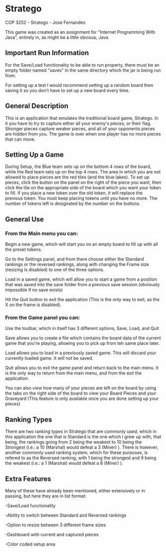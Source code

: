 # Stratego

COP 3252 - Stratego - Jose Fernandes

This game was created as an assignment for "Internet Programming With Java", entirely in, as might be a little obvious, Java

## Important Run Information
For the Save/Load functionality to be able to run property, there must be an empty folder named "saves" in the same directory which the jar is being run from.

For setting up a test I would recommend setting up a random board then saving it so you don't have to set up a new board every time.


## General Description
This is an application that emulates the traditional board game, Stratego. In it you have  to try to capture either all your enemy's pieces, or their flag. Stronger pieces capture weaker pieces, and all of your opponents pieces are hidden from you. The game is over when one player has no more pieces that can move. 


## Setting Up a Game
During Setup, the Blue team sets up on the bottom 4 rows of the board, while the Red team sets up on the top 4 rows. The area in which you are not allowed to place pieces are the red tiles (and the blue lakes). To set up pieces, click the button on the panel on the right of the piece you want, then click the tile on the appropriate side of the board which you want your token to fill. If you place a new token over the old token, it will replace the previous token. You must keep placing tokens until you have no more. The number of tokens left is designated by the number on the buttons.



## General Use

### From the Main menu you can:
Begin a new game, which will start you on an empty board to fill up with all the preset tokens.

Go to the Settings panel, and from there choose either the Standard rankings or the reversed rankings, along with changing the Frame size (resizing is disabled) to one of the three options.

Load in a saved game, which will allow you to start a game from a position that was saved into the save folder from a previous save session (obviously impossible if no save exists)

Hit the Quit button to exit the application (This is the only way to exit, as the X on the frame is disabled).

### From the Game panel you can:
Use the toolbar, which in itself has 3 different options, Save, Load, and Quit

Save allows you to create a file which contains the board data of the current game that you're playing, allowing you to pick up from teh same place later.

Load allows you to load in a previously saved game. This will discard your currently loaded game. It will not be saved.

Quit allows you to exit the game panel and return back to the main menu. It is the only way to return from the main menu, and from the exit the application.

You can also view how many of your pieces are left on the board by using the tabs on the right side of the board to view your Board Pieces and your Graveyard (This feature is only available once you are done setting up your pieces)



## Ranking Types
There are two ranking types in Stratego that are commonly used, which in this application the one that is Standard is the one which I grew up with, that being, the rankings going from 2 being the weakest to 10 being the Strongest (i.e.: a 10 (Marshal) would defeat a 3 (Miner) ). There is however, another commonly used ranking system, which for these purposes, is refered to as the Reversed ranking, with 1 being the strongest and 9 being the weakest (i.e.: a 1 (Marshal) would defeat a 8 (Miner) ).



## Extra Features
Many of these have already been mentioned, either extensively or in passing, but here they are in list format:

   -Save/Load functionality

   -Ability to switch between Standard and Reversed rankings

   -Option to resize between 3 different frame sizes

   -Dashboard with current and captured pieces

   -Color coded setup area
